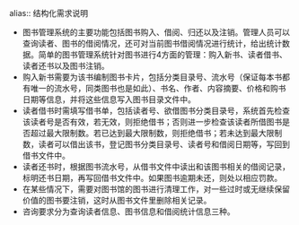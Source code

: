 alias:: 结构化需求说明

- 图书管理系统的主要功能包括图书购入、借阅、归还以及注销。管理人员可以查询读者、图书的借阅情况，还可对当前图书借阅情况进行统计，给出统计数据。简单的图书管理系统针对图书进行4方面的管理：购入新书、读者借书、读者还书以及图书注销。
- 购入新书需要为该书编制图书卡片，包括分类目录号、流水号（保证每本书都有唯一的流水号，同类图书也是如此）、书名、作者、内容摘要、价格和购书日期等信息，并将这些信息写入图书目录文件中。
- 读者借书时需填写借书单，包括读者号、欲借图书分类目录号，系统首先检查该读者号是否有效，若无效，则拒绝借书；否则进一步检查该读者所借图书是否超过最大限制数。若已达到最大限制数，则拒绝借书；若未达到最大限制数，读者可以借出该书，登记图书分类目录号、读者号和借阅日期等，写回到借书文件中。
- 读者还书时，根据图书流水号，从借书文件中读出和该图书相关的借阅记录，标明还书日期，再写回借书文件中。如果图书逾期未还，则处以相应罚款。
- 在某些情况下，需要对图书馆的图书进行清理工作，对一些过时或无继续保留价值的图书要注销，这时从图书文件里删除相关记录。
- 咨询要求分为查询读者信息、图书信息和借阅统计信息三种。